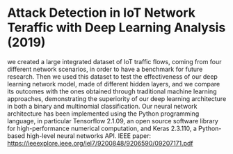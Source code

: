 # Attack Detection in IoT Network Teraffic with Deep Learning Analysis (2019)

we created a large integrated dataset of IoT traffic flows, coming from four different network scenarios, in order to have a benchmark for future research. Then we used this dataset to test the effectiveness of our deep learning network model, made of different hidden layers, and we compare its outcomes with the ones obtained through traditional machine learning approaches, demonstrating the superiority of our deep learning architecture in both a binary and multinomial classification. Our neural network architecture has been implemented using the Python programming language, in particular Tensorflow 2.1.09, an open source software library for high-performance numerical computation, and Keras 2.3.110, a Python-based high-level neural networks API. IEEE paper: https://ieeexplore.ieee.org/iel7/9200848/9206590/09207171.pdf
